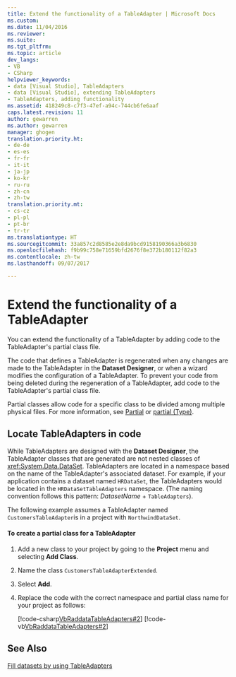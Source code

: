 ```yaml
---
title: Extend the functionality of a TableAdapter | Microsoft Docs
ms.custom: 
ms.date: 11/04/2016
ms.reviewer: 
ms.suite: 
ms.tgt_pltfrm: 
ms.topic: article
dev_langs:
- VB
- CSharp
helpviewer_keywords:
- data [Visual Studio], TableAdapters
- data [Visual Studio], extending TableAdapters
- TableAdapters, adding functionality
ms.assetid: 418249c8-c7f3-47ef-a94c-744cb6fe6aaf
caps.latest.revision: 11
author: gewarren
ms.author: gewarren
manager: ghogen
translation.priority.ht:
- de-de
- es-es
- fr-fr
- it-it
- ja-jp
- ko-kr
- ru-ru
- zh-cn
- zh-tw
translation.priority.mt:
- cs-cz
- pl-pl
- pt-br
- tr-tr
ms.translationtype: HT
ms.sourcegitcommit: 33a857c2d8585e2e8da9bcd9158190366a3b6830
ms.openlocfilehash: f9b99c758e71659bfd2676f8e372b180112f82a3
ms.contentlocale: zh-tw
ms.lasthandoff: 09/07/2017

---
```

# <a name="extend-the-functionality-of-a-tableadapter"></a>Extend the functionality of a TableAdapter
You can extend the functionality of a TableAdapter by adding code to the TableAdapter's partial class file.  
  
 The code that defines a TableAdapter is regenerated when any changes are made to the TableAdapter in the **Dataset Designer**, or when a wizard  modifies the configuration of a TableAdapter. To prevent your code from being deleted during the regeneration of a TableAdapter, add code to the TableAdapter's partial class file.  
  
 Partial classes allow code for a specific class to be divided among multiple physical files. For more information, see [Partial](/dotnet/visual-basic/language-reference/modifiers/partial) or [partial (Type)](/dotnet/csharp/language-reference/keywords/partial-type).  
  
## <a name="locate-tableadapters-in-code"></a>Locate TableAdapters in code  
 While TableAdapters are designed with the **Dataset Designer**, the TableAdapter classes that are generated are not  nested classes of <xref:System.Data.DataSet>. TableAdapters are located in a namespace based on the name of the TableAdapter's associated dataset. For example, if your application contains a dataset named `HRDataSet`, the TableAdapters would be located in the `HRDataSetTableAdapters` namespace. (The naming convention follows this pattern: *DatasetName* + `TableAdapters`).  
  
 The following example assumes a TableAdapter named `CustomersTableAdapter`is in a project with `NorthwindDataSet`.  
  
#### <a name="to-create-a-partial-class-for-a-tableadapter"></a>To create a partial class for a TableAdapter  
  
1.  Add a new class to your project by going to the **Project** menu and selecting **Add Class**.  
  
2.  Name the class `CustomersTableAdapterExtended`.  
  
3.  Select **Add**.  
  
4.  Replace the code with the correct namespace and partial class name for your project as follows:  
  
     [!code-csharp[VbRaddataTableAdapters#2](../data-tools/codesnippet/CSharp/extend-the-functionality-of-a-tableadapter_1.cs)]  [!code-vb[VbRaddataTableAdapters#2](../data-tools/codesnippet/VisualBasic/extend-the-functionality-of-a-tableadapter_1.vb)]  
  
## <a name="see-also"></a>See Also  
 [Fill datasets by using TableAdapters](../data-tools/fill-datasets-by-using-tableadapters.md)
